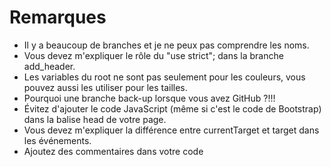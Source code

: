 # Remarques

- Il y a beaucoup de branches et je ne peux pas comprendre les noms.
- Vous devez m'expliquer le rôle du "use strict"; dans la branche add_header.
- Les variables du root ne sont pas seulement pour les couleurs, vous pouvez aussi les utiliser pour les tailles.
- Pourquoi une branche back-up lorsque vous avez GitHub ?!!!
- Évitez d'ajouter le code JavaScript (même si c'est le code de Bootstrap) dans la balise head de votre page.
- Vous devez m'expliquer la différence entre currentTarget et target dans les événements.
- Ajoutez des commentaires dans votre code
